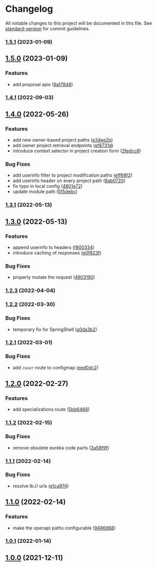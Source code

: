 # Changelog

All notable changes to this project will be documented in this file. See [standard-version](https://github.com/conventional-changelog/standard-version) for commit guidelines.

### [1.5.1](https://github.com/innovation-hub-bergisches-rheinland/prox-api-gateway/compare/v1.5.0...v1.5.1) (2023-01-09)

## [1.5.0](https://github.com/innovation-hub-bergisches-rheinland/prox-api-gateway/compare/v1.4.1...v1.5.0) (2023-01-09)


### Features

* add proposal apis ([9a17848](https://github.com/innovation-hub-bergisches-rheinland/prox-api-gateway/commit/9a1784821c5e89b4c3fc520e0bf7b38e71fd4ada))

### [1.4.1](https://github.com/innovation-hub-bergisches-rheinland/prox-api-gateway/compare/v1.4.0...v1.4.1) (2022-09-03)

## [1.4.0](https://github.com/innovation-hub-bergisches-rheinland/prox-api-gateway/compare/v1.3.1...v1.4.0) (2022-05-26)


### Features

* add new owner-based project paths ([e34ee2b](https://github.com/innovation-hub-bergisches-rheinland/prox-api-gateway/commit/e34ee2b3b68049914cdd42e13744d65e32a81eaa))
* add owner project retrieval endpoints ([ef8731d](https://github.com/innovation-hub-bergisches-rheinland/prox-api-gateway/commit/ef8731d15b481ee267ad3b8a1d9943e32e886567))
* introduce context selector in project creation form ([2fedcc8](https://github.com/innovation-hub-bergisches-rheinland/prox-api-gateway/commit/2fedcc8ebc218bb7a8eb507e68907b2ef6412627))


### Bug Fixes

* add userinfo filter to project modification paths ([eff68f2](https://github.com/innovation-hub-bergisches-rheinland/prox-api-gateway/commit/eff68f2bebe1f909b2f819e836b7e206ed93135c))
* add userinfo header on every project path ([8ab0720](https://github.com/innovation-hub-bergisches-rheinland/prox-api-gateway/commit/8ab0720caf9a3b9bbf5ebced06622cf72321a899))
* fix typo in local config ([4801e72](https://github.com/innovation-hub-bergisches-rheinland/prox-api-gateway/commit/4801e72c752dca883c6ae0cc67fae20c2fbb9672))
* update module path ([5f5debc](https://github.com/innovation-hub-bergisches-rheinland/prox-api-gateway/commit/5f5debc0c70483b99b54658db3663b5b0dcd7570))

### [1.3.1](https://github.com/innovation-hub-bergisches-rheinland/prox-api-gateway/compare/v1.3.0...v1.3.1) (2022-05-13)

## [1.3.0](https://github.com/innovation-hub-bergisches-rheinland/prox-api-gateway/compare/v1.2.3...v1.3.0) (2022-05-13)


### Features

* append userinfo to headers ([f800334](https://github.com/innovation-hub-bergisches-rheinland/prox-api-gateway/commit/f8003347cfd18182d842eb0ed71fd4f7030788ff))
* introduce caching of responses ([e0f823f](https://github.com/innovation-hub-bergisches-rheinland/prox-api-gateway/commit/e0f823f4467310138bd3fc93a392fea7734884a5))


### Bug Fixes

* properly mutate the request ([4903190](https://github.com/innovation-hub-bergisches-rheinland/prox-api-gateway/commit/4903190dbc759ab49ea424eb1c64ad93a9c96dcb))

### [1.2.3](https://github.com/innovation-hub-bergisches-rheinland/prox-api-gateway/compare/v1.2.2...v1.2.3) (2022-04-04)

### [1.2.2](https://github.com/innovation-hub-bergisches-rheinland/prox-api-gateway/compare/v1.2.1...v1.2.2) (2022-03-30)


### Bug Fixes

* temporary fix for SpringShell ([a0da3b2](https://github.com/innovation-hub-bergisches-rheinland/prox-api-gateway/commit/a0da3b2e27871af2a418912b759ddcab721af9af))

### [1.2.1](https://github.com/innovation-hub-bergisches-rheinland/prox-api-gateway/compare/v1.2.0...v1.2.1) (2022-03-01)


### Bug Fixes

* add `/user` route to configmap ([eed0dc2](https://github.com/innovation-hub-bergisches-rheinland/prox-api-gateway/commit/eed0dc254f1dfb8d6438ecb60e61047b61cbc7a5))

## [1.2.0](https://github.com/innovation-hub-bergisches-rheinland/prox-api-gateway/compare/v1.1.2...v1.2.0) (2022-02-27)


### Features

* add specializations route ([5bb6466](https://github.com/innovation-hub-bergisches-rheinland/prox-api-gateway/commit/5bb6466f46c6a9f3ec01762351534797a4752063))

### [1.1.2](https://github.com/innovation-hub-bergisches-rheinland/prox-api-gateway/compare/v1.1.1...v1.1.2) (2022-02-15)


### Bug Fixes

* remove obsolete eureka code parts ([3a58f9f](https://github.com/innovation-hub-bergisches-rheinland/prox-api-gateway/commit/3a58f9f130de39e0025d1dfbcbeaac93fd557e96))

### [1.1.1](https://github.com/innovation-hub-bergisches-rheinland/prox-api-gateway/compare/v1.1.0...v1.1.1) (2022-02-14)


### Bug Fixes

* resolve lb:// urls ([e1ca974](https://github.com/innovation-hub-bergisches-rheinland/prox-api-gateway/commit/e1ca97444ff91a677e43eb6710abacc209aa8c44))

## [1.1.0](https://github.com/innovation-hub-bergisches-rheinland/prox-api-gateway/compare/v1.0.1...v1.1.0) (2022-02-14)

### Features

- make the openapi paths configurable ([9496968](https://github.com/innovation-hub-bergisches-rheinland/prox-api-gateway/commit/9496968962e392a5cbee19417f2276f6b21997ee))

### [1.0.1](https://github.com/innovation-hub-bergisches-rheinland/prox-api-gateway/compare/v1.0.0...v1.0.1) (2022-01-14)

## [1.0.0](https://github.com/innovation-hub-bergisches-rheinland/prox-api-gateway/compare/v0.1.3...v1.0.0) (2021-12-11)
